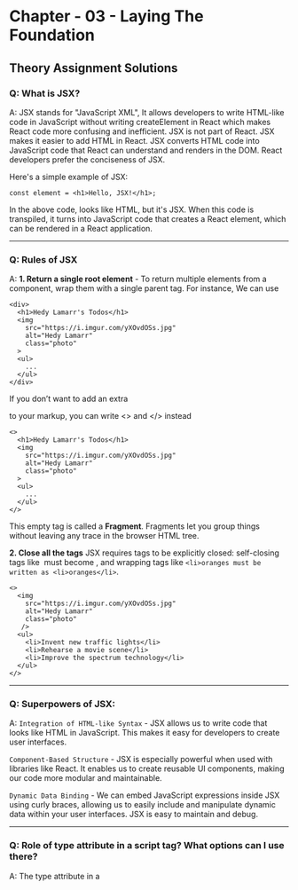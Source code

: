 # Chapter - 03 - Laying The Foundation

## Theory Assignment Solutions

### Q: What is JSX?
A: JSX stands for "JavaScript XML", It allows developers to write HTML-like code in JavaScript without writing createElement in React which makes React code more confusing and inefficient. JSX is not part of React. JSX makes it easier to add HTML in React. JSX converts HTML code into JavaScript code that React can understand and renders in the DOM. React developers prefer the conciseness of JSX.
 
Here's a simple example of JSX:
```
const element = <h1>Hello, JSX!</h1>;
```

In the above code, looks like HTML, but it's JSX. When this code is transpiled, it turns into JavaScript code that creates a React element, which can be rendered in a React application.

---

### Q: Rules of JSX
A: **1. Return a single root element** - To return multiple elements from a component, wrap them with a single parent tag.
For instance, We can use <div>
```
<div>
  <h1>Hedy Lamarr's Todos</h1>
  <img 
    src="https://i.imgur.com/yXOvdOSs.jpg" 
    alt="Hedy Lamarr" 
    class="photo"
  >
  <ul>
    ...
  </ul>
</div>
```
If you don’t want to add an extra <div> to your markup, you can write <> and </> instead
```
<>
  <h1>Hedy Lamarr's Todos</h1>
  <img 
    src="https://i.imgur.com/yXOvdOSs.jpg" 
    alt="Hedy Lamarr" 
    class="photo"
  >
  <ul>
    ...
  </ul>
</>
```
This empty tag is called a **Fragment**. Fragments let you group things without leaving any trace in the browser HTML tree.

**2. Close all the tags**
JSX requires tags to be explicitly closed: self-closing tags like <img> must become <img />, and wrapping tags like `<li>oranges must be written as <li>oranges</li>`.

```
<>
  <img 
    src="https://i.imgur.com/yXOvdOSs.jpg" 
    alt="Hedy Lamarr" 
    class="photo"
   />
  <ul>
    <li>Invent new traffic lights</li>
    <li>Rehearse a movie scene</li>
    <li>Improve the spectrum technology</li>
  </ul>
</>
```
---
### Q: Superpowers of JSX:
A: `Integration of HTML-like Syntax` - JSX allows us to write code that looks like HTML in JavaScript. This makes it easy for developers to create user interfaces.

`Component-Based Structure` - JSX is especially powerful when used with libraries like React. It enables us to create reusable UI components, making our code more modular and maintainable.

`Dynamic Data Binding` - We can embed JavaScript expressions inside JSX using curly braces, allowing us to easily include and manipulate dynamic data within your user interfaces. JSX is easy to maintain and debug.

---

### Q: Role of type attribute in a script tag? What options can I use there?
A: The type attribute in a <script> tag is used to specify the media type of the script content. It tells the browser how to interpret the script. There are a few different values you can use with the type attribute:

`Omitted or Empty String`: If the type attribute is omitted or set to an empty string (type=""), the browser will assume the default JavaScript type, which is **text/javascript**. This is the most commonly used type for JavaScript, and it's supported by all modern browsers.

**Example:**
```
<script>
    // JavaScript code here
</script>
```

`text/javascript (Deprecated)`: While it used to be the default and widely used, specifying type="text/javascript" is no longer necessary in modern web development. Browsers assume the script is JavaScript by default. You can still use it for compatibility reasons, but it's not required.

**Example:**
```
<script type="text/javascript">
    // JavaScript code here
</script>
```

`module`: When we specify type="module", the script is treated as an ECMAScript module. This value tells the browser that the script is a module that can import or export other files or modules inside it.
**Example**:
```
<script type="module">
    // JavaScript module code here
</script>
```

`text/babel`: This value indicates that the script is a babel type and requires the Babel JavaScript compiler to transpile JSX code.
`text/typescript`: The script is written in TypeScript.

---

### Q: `{TitleComponent}` vs `{<TitleComponent/>}` vs `{<TitleComponent></TitleComponent>}` in `JSX`
A: `{TitleComponent}` - This expression is used when we want to embed a component as a javascript expression or a variable.
**Example:**
```
const TitleComponent = <h1>Hello, JSX!</h1>;

const App = () => {
    return (
        <div>
            {TitleComponent}
        </div>
    );
};
```

`{<TitleComponent/>}` - This expression creates and renders an instance of the **TitleComponent** component.
It's the most common way to use a component in JSX when we want to render the component as part of your UI. Most commonly, you will use {<TitleComponent/>} to create and render a component.

**Example**
```
const TitleComponent = () => <h1>Hello, JSX!</h1>;

const App = () => {
    return (
        <div>
            <TitleComponent />
        </div>
    );
};
```

`{<TitleComponent></TitleComponent>}` - This is essentially the same as `{<TitleComponent/>}` in most cases. Both create and render an instance of the **TitleComponent** component. The explicit use of opening and closing tags might be used in situations where we want to include child elements within the TitleComponent.
**Example:**
```
<TitleComponent>
    <Header />
    <MainContainer/>
    <SecondContainer/>
</TitleComponent>
```

